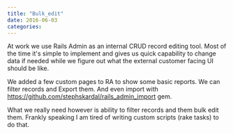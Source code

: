 ```yaml
---
title: "Bulk_edit"
date: 2016-06-03
categories:
---
```


At work we use Rails Admin as an internal CRUD record editing tool.  Most of the time it's simple to implement and gives us quick capability to change data if needed while we figure out what the external customer facing UI should be like.  

We added a few custom pages to RA to show some basic reports.  We can filter records and Export them.  And even import with https://github.com/stephskardal/rails_admin_import gem.  

What we really need however is ability to filter records and them bulk edit them.  Frankly speaking I am tired of writing custom scripts (rake tasks) to do that.  
